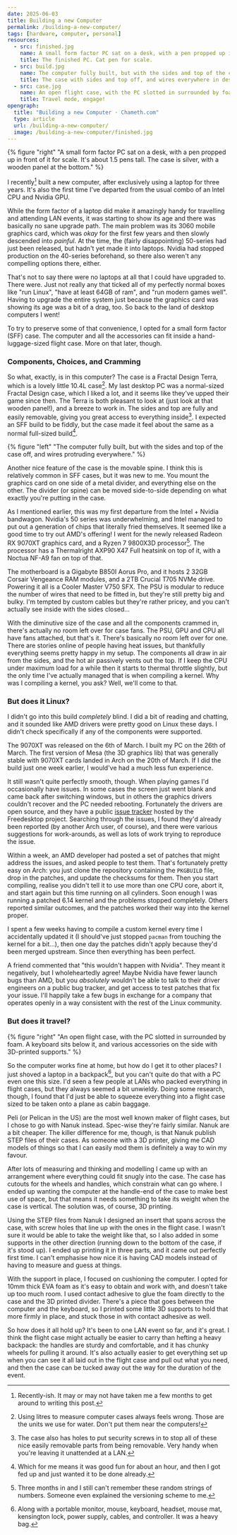 ```yaml
---
date: 2025-06-03
title: Building a new Computer
permalink: /building-a-new-computer/
tags: [hardware, computer, personal]
resources:
  - src: finished.jpg
    name: A small form factor PC sat on a desk, with a pen propped up in front of it for scale. It's about 1.5 pens tall. The case is silver, with a wooden panel at the bottom.
    title: The finished PC. Cat pen for scale.
  - src: build.jpg
    name: The computer fully built, but with the sides and top of the case off, and wires protruding everywhere.
    title: The case with sides and top off, and wires everywhere in desperate need of management.
  - src: case.jpg
    name: An open flight case, with the PC slotted in surrounded by foam. A keyboard sits below it, and various accessories on the side with 3D-printed supports.
    title: Travel mode, engage!
opengraph:
  title: "Building a new Computer · Chameth.com"
  type: article
  url: /building-a-new-computer/
  image: /building-a-new-computer/finished.jpg
---
```


{% figure "right" "A small form factor PC sat on a desk, with a pen propped up in front of it for scale. It's about 1.5 pens tall. The case is silver, with a wooden panel at the bottom." %}

I recently[^1] built a new computer, after exclusively using a laptop for three
years. It's also the first time I've departed from the usual combo of an Intel
CPU and Nvidia GPU.

While the form factor of a laptop did make it amazingly handy for travelling
and attending LAN events, it was starting to show its age and there was
basically no sane upgrade path. The main problem was its 3060 mobile graphics
card, which was _okay_ for the first few years and then slowly descended into
_painful_. At the time, the (fairly disappointing) 50-series had just been
released, but hadn't yet made it into laptops. Nvidia had stopped production
on the 40-series beforehand, so there also weren't any compelling options there,
either.

That's not to say there were no laptops at all that I could have upgraded to.
There were. Just not really any that ticked all of my perfectly normal boxes
like "run Linux", "have at least 64GB of ram", and "run modern games well". 
Having to upgrade the entire system just because the graphics card was
showing its age was a bit of a drag, too. So back to the land of desktop
computers I went!

To try to preserve some of that convenience, I opted for a small form factor
(SFF) case. The computer and all the accessories can fit inside a
hand-luggage-sized flight case. More on that later, though.

### Components, Choices, and Cramming

So what, exactly, is in this computer? The case is a Fractal Design Terra,
which is a lovely little 10.4L case[^2]. My last desktop PC was a normal-sized
Fractal Design case, which I liked a lot, and it seems like they've upped their
game since then. The Terra is both pleasant to look at (just look at that
wooden panel!), and a breeze to work in. The sides and top are fully and easily
removable, giving you great access to everything inside[^3]. I expected an SFF
build to be fiddly, but the case made it feel about the same as a normal
full-sized build[^4].

<!--more-->

{% figure "left" "The computer fully built, but with the sides and top of the case off, and wires protruding everywhere." %}

Another nice feature of the case is the movable spine. I think this is
relatively common in SFF cases, but it was new to me. You mount the graphics
card on one side of a metal divider, and everything else on the other. The
divider (or spine) can be moved side-to-side depending on what exactly you're
putting in the case. 

As I mentioned earlier, this was my first departure from the Intel + Nvidia
bandwagon. Nvidia's 50 series was underwhelming, and Intel managed to put out
a generation of chips that literally fried themselves. It seemed like a good
time to try out AMD's offering! I went for the newly released Radeon RX 9070XT
graphics card, and a Ryzen 7 9800X3D processor[^5]. The processor has a
Thermalright AXP90 X47 Full heatsink on top of it, with a Noctua NF-A9 fan
on top of that.

The motherboard is a Gigabyte B850I Aorus Pro, and it hosts 2 32GB Corsair
Vengeance RAM modules, and a 2TB Crucial T705 NVMe drive. Powering it all is
a Cooler Master V750 SFX. The PSU is modular to reduce the number of wires that
need to be fitted in, but they're still pretty big and bulky. I'm tempted by
custom cables but they're rather pricey, and you can't actually see inside
with the sides closed…

With the diminutive size of the case and all the components crammed in,
there's actually no room left over for case fans. The PSU, GPU and CPU all have
fans attached, but that's it. There's basically no room left over for one. There
are stories online of people having heat issues, but thankfully everything seems
pretty happy in my setup. The components all draw in air from the sides, and the
hot air passively vents out the top. If I keep the CPU under maximum load for a 
while then it starts to thermal throttle slightly, but the only time I've
actually managed that is when compiling a kernel. Why was I compiling a kernel,
you ask? Well, we'll come to that.

### But does it Linux?

I didn't go into this build _completely_ blind. I did a bit of reading and
chatting, and it sounded like AMD drivers were pretty good on Linux these
days. I didn't check specifically if any of the components were supported.

The 9070XT was released on the 6th of March. I built my PC on the 26th
of March. The first version of Mesa (the 3D graphics lib) that was generally
stable with 9070XT cards landed in Arch on the 20th of March. If I did the build
just one week earlier, I would've had a much less fun experience.

It still wasn't quite perfectly smooth, though. When playing games I'd
occasionally have issues. In some cases the screen just went blank and came
back after switching windows, but in others the graphics drivers couldn't
recover and the PC needed rebooting. Fortunately the drivers are open source,
and they have a public [issue tracker](https://gitlab.freedesktop.org/drm/amd)
hosted by the Freedesktop project. Searching through the issues, I found they'd
already been reported (by another Arch user, of course), and there were various
suggestions for work-arounds, as well as lots of work trying to reproduce the
issue.

Within a week, an AMD developer had posted a set of patches that might address
the issues, and asked people to test them. That's fortunately pretty easy on
Arch: you just clone the repository containing the `PKGBUILD` file, drop in
the patches, and update the checksums for them. Then you start compiling,
realise you didn't tell it to use more than one CPU core, abort it, and start
again but this time running on all cylinders. Soon enough I was running a
patched 6.14 kernel and the problems stopped completely. Others reported
similar outcomes, and the patches worked their way into the kernel proper.

I spent a few weeks having to compile a custom kernel every time I accidentally
updated it (I should've just stopped `pacman` from touching the kernel for a
bit…), then one day the patches didn't apply because they'd been merged
upstream. Since then everything has been perfect.

A friend commented that "this wouldn't happen with Nvidia". They meant it
negatively, but I wholeheartedly agree! Maybe Nvidia have fewer launch bugs
than AMD, but you _absolutely_ wouldn't be able to talk to their driver
engineers on a public bug tracker, and get access to test patches that fix
your issue. I'll happily take a few bugs in exchange for a company that operates
openly in a way consistent with the rest of the Linux community.

### But does it travel?

{% figure "right" "An open flight case, with the PC slotted in surrounded by foam. A keyboard sits below it, and various accessories on the side with 3D-printed supports." %}

So the computer works fine at home, but how do I get it to other places? I just
shoved a laptop in a backpack[^6], but you can't quite do that with a PC even
one this size. I'd seen a few people at LANs who packed everything in flight
cases, but they always seemed a bit unwieldy. Doing some research, though, I
found that I'd just be able to squeeze everything into a flight case sized to
be taken onto a plane as cabin baggage.

Peli (or Pelican in the US) are the most well known maker of flight cases, but
I chose to go with Nanuk instead. Spec-wise they're fairly similar. Nanuk are
a bit cheaper. The killer difference for me, though, is that Nanuk publish
STEP files of their cases. As someone with a 3D printer, giving me CAD models
of things so that I can easily mod them is definitely a way to win my favour.

After lots of measuring and thinking and modelling I came up with an arrangement
where everything could fit snugly into the case. The case has cutouts for the
wheels and handles, which constrain what can go where. I ended up wanting the
computer at the handle-end of the case to make best use of space, but that means
it needs something to take its weight when the case is vertical. The solution
was, of course, 3D printing.

Using the STEP files from Nanuk I designed an insert that spans across the
case, with screw holes that line up with the ones in the flight case. I wasn't
sure it would be able to take the weight like that, so I also added in some
supports in the other direction (running down to the bottom of the case, if it's
stood up). I ended up printing it in three parts, and it came out perfectly first
time. I can't emphasise how nice it is having CAD models instead of having to
measure and guess at things.

With the support in place, I focused on cushioning the computer. I opted for
10mm thick EVA foam as it's easy to obtain and work with, and doesn't take up too much
room. I used contact adhesive to glue the foam directly to the case and the
3D printed divider. There's a piece that goes between the computer and the
keyboard, so I printed some little 3D supports to hold that more firmly in
place, and stuck those in with contact adhesive as well.

So how does it all hold up? It's been to one LAN event so far, and it's great.
I think the flight case might actually be easier to carry than hefting a heavy
backpack: the handles are sturdy and comfortable, and it has chunky wheels for
pulling it around. It's also actually easier to get everything set up when you
can see it all laid out in the flight case and pull out what you need, and then
the case can be tucked away out the way for the duration of the event.

[^1]: Recently-ish. It may or may not have taken me a few months to get around
to writing this post.

[^2]: Using litres to measure computer cases always feels wrong. Those are
the units we use for water. Don't put them near the computers!

[^3]: The case also has holes to put security screws in to stop all of these
nice easily removable parts from being removable. Very handy when you're
leaving it unattended at a LAN.

[^4]: Which for me means it was good fun for about an hour, and then I got fed
up and just wanted it to be done already.

[^5]: Three months in and I still can't remember these random strings of
numbers. Someone even explained the versioning scheme to me. 

[^6]: Along with a portable monitor, mouse, keyboard, headset, mouse mat,
kensington lock, power supply, cables, and controller. It was a heavy bag.